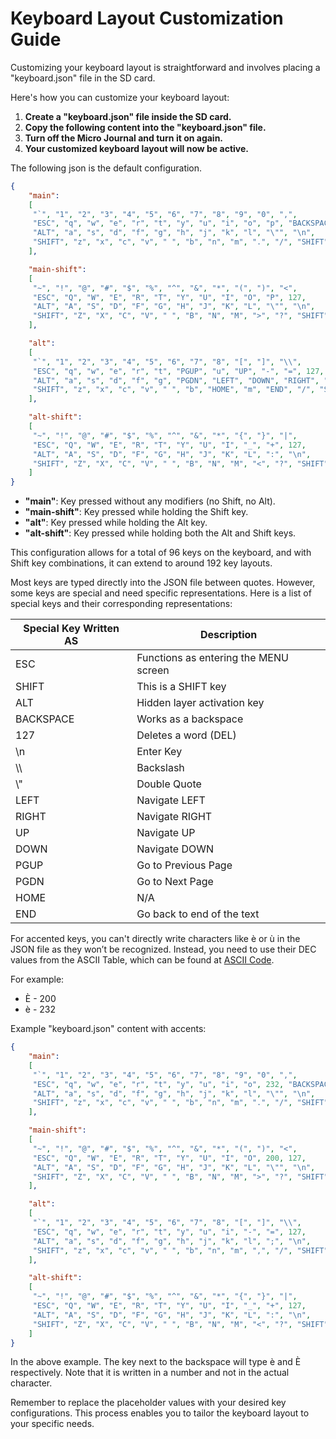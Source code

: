 # Keyboard Layout Customization Guide

Customizing your keyboard layout is straightforward and involves placing a "keyboard.json" file in the SD card. 

Here's how you can customize your keyboard layout:

1. **Create a "keyboard.json" file inside the SD card.**
2. **Copy the following content into the "keyboard.json" file.**
3. **Turn off the Micro Journal and turn it on again.**
4. **Your customized keyboard layout will now be active.**


The following json is the default configuration. 

```json
{
    "main": 
    [
     "`", "1", "2", "3", "4", "5", "6", "7", "8", "9", "0", ",",
     "ESC", "q", "w", "e", "r", "t", "y", "u", "i", "o", "p", "BACKSPACE",
     "ALT", "a", "s", "d", "f", "g", "h", "j", "k", "l", "\"", "\n",
     "SHIFT", "z", "x", "c", "v", " ", "b", "n", "m", ".", "/", "SHIFT"
    ],

    "main-shift": 
    [
     "~", "!", "@", "#", "$", "%", "^", "&", "*", "(", ")", "<",
     "ESC", "Q", "W", "E", "R", "T", "Y", "U", "I", "O", "P", 127,
     "ALT", "A", "S", "D", "F", "G", "H", "J", "K", "L", "\"", "\n",
     "SHIFT", "Z", "X", "C", "V", " ", "B", "N", "M", ">", "?", "SHIFT"
    ],

    "alt": 
    [
     "`", "1", "2", "3", "4", "5", "6", "7", "8", "[", "]", "\\",
     "ESC", "q", "w", "e", "r", "t", "PGUP", "u", "UP", "-", "=", 127,
     "ALT", "a", "s", "d", "f", "g", "PGDN", "LEFT", "DOWN", "RIGHT", ";", "\n",
     "SHIFT", "z", "x", "c", "v", " ", "b", "HOME", "m", "END", "/", "SHIFT"
    ],

    "alt-shift": 
    [
     "~", "!", "@", "#", "$", "%", "^", "&", "*", "{", "}", "|",
     "ESC", "Q", "W", "E", "R", "T", "Y", "U", "I", "_", "+", 127,
     "ALT", "A", "S", "D", "F", "G", "H", "J", "K", "L", ":", "\n",
     "SHIFT", "Z", "X", "C", "V", " ", "B", "N", "M", "<", "?", "SHIFT"
    ]
}
```

- **"main"**: Key pressed without any modifiers (no Shift, no Alt).
- **"main-shift"**: Key pressed while holding the Shift key.
- **"alt"**: Key pressed while holding the Alt key.
- **"alt-shift"**: Key pressed while holding both the Alt and Shift keys.

This configuration allows for a total of 96 keys on the keyboard, and with Shift key combinations, it can extend to around 192 key layouts.

Most keys are typed directly into the JSON file between quotes. However, some keys are special and need specific representations. Here is a list of special keys and their corresponding representations:

| Special Key Written AS | Description                      |
|------------------------|----------------------------------|
| ESC                    | Functions as entering the MENU screen |
| SHIFT                  | This is a SHIFT key              |
| ALT                    | Hidden layer activation key      |
| BACKSPACE              | Works as a backspace             |
| 127                    | Deletes a word (DEL)             |
| \n                     | Enter Key                        |
| \\\\                   | Backslash                        |
| \\"                    | Double Quote                     |
| LEFT                   | Navigate LEFT                    |
| RIGHT                  | Navigate RIGHT                   |
| UP                     | Navigate UP                      |
| DOWN                   | Navigate DOWN                    |
| PGUP                   | Go to Previous Page              |
| PGDN                   | Go to Next Page                  |
| HOME                   | N/A                              |
| END                    | Go back to end of the text       |

For accented keys, you can't directly write characters like è or ù in the JSON file as they won’t be recognized. Instead, you need to use their DEC values from the ASCII Table, which can be found at [ASCII Code](https://www.ascii-code.com/).

For example:
- È - 200
- è - 232

Example "keyboard.json" content with accents:

```json
{
    "main": 
    [
     "`", "1", "2", "3", "4", "5", "6", "7", "8", "9", "0", ",",
     "ESC", "q", "w", "e", "r", "t", "y", "u", "i", "o", 232, "BACKSPACE",
     "ALT", "a", "s", "d", "f", "g", "h", "j", "k", "l", "\"", "\n",
     "SHIFT", "z", "x", "c", "v", " ", "b", "n", "m", ".", "/", "SHIFT"
    ],

    "main-shift": 
    [
     "~", "!", "@", "#", "$", "%", "^", "&", "*", "(", ")", "<",
     "ESC", "Q", "W", "E", "R", "T", "Y", "U", "I", "O", 200, 127,
     "ALT", "A", "S", "D", "F", "G", "H", "J", "K", "L", "\"", "\n",
     "SHIFT", "Z", "X", "C", "V", " ", "B", "N", "M", ">", "?", "SHIFT"
    ],

    "alt": 
    [
     "`", "1", "2", "3", "4", "5", "6", "7", "8", "[", "]", "\\",
     "ESC", "q", "w", "e", "r", "t", "y", "u", "i", "-", "=", 127,
     "ALT", "a", "s", "d", "f", "g", "h", "j", "k", "l", ";", "\n",
     "SHIFT", "z", "x", "c", "v", " ", "b", "n", "m", ",", "/", "SHIFT"
    ],

    "alt-shift": 
    [
     "~", "!", "@", "#", "$", "%", "^", "&", "*", "{", "}", "|",
     "ESC", "Q", "W", "E", "R", "T", "Y", "U", "I", "_", "+", 127,
     "ALT", "A", "S", "D", "F", "G", "H", "J", "K", "L", ":", "\n",
     "SHIFT", "Z", "X", "C", "V", " ", "B", "N", "M", "<", "?", "SHIFT"
    ]
}
```

In the above example. The key next to the backspace will type è and È respectively. 
Note that it is written in a number and not in the actual character. 

Remember to replace the placeholder values with your desired key configurations. This process enables you to tailor the keyboard layout to your specific needs.


